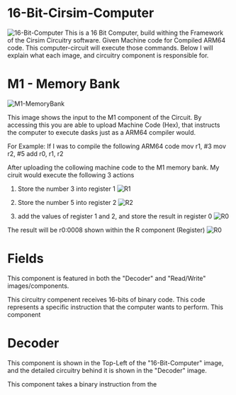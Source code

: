 # 16-Bit-Cirsim-Computer
![16-Bit-Computer](https://github.com/TheReedMiller/16-Bit-Cirsim-Computer/assets/174283892/d76dfa85-a093-4c33-b695-6e8722d19df8)
 This is a 16 Bit Computer, build withing the Framework of the Cirsim Circuitry software. Given Machine code for Compiled ARM64 code. This computer-circuit will execute those commands. Below I will explain what each image, and circuitry component is responsible for.

 # M1 - Memory Bank
 ![M1-MemoryBank](https://github.com/TheReedMiller/16-Bit-Cirsim-Computer/assets/174283892/52ce8ca0-9474-4dc6-80a9-d30c7d72fd2e)
 
 This image shows the input to the M1 component of the Circuit. By accessing this you are able to upload Machine Code (Hex), that instructs the computer to execute dasks just as a ARM64 compiler would.

 For Example:
 If I was to compile the following ARM64 code
     mov r1, #3
     mov r2, #5
     add r0, r1, r2
     
After uploading the collowing machine code to the M1 memory bank. My ciruit would execute the following 3 actions
1) Store the number 3 into register 1
![R1](https://github.com/TheReedMiller/16-Bit-Cirsim-Computer/assets/174283892/d36b0a0b-e796-4253-b16b-1c79e74005aa)

2) Store the number 5 into register 2
![R2](https://github.com/TheReedMiller/16-Bit-Cirsim-Computer/assets/174283892/d025557a-570e-4a62-a9c7-c09c5ce0a9f3)

3) add the values of register 1 and 2, and store the result in register 0
![R0](https://github.com/TheReedMiller/16-Bit-Cirsim-Computer/assets/174283892/4ceccc2f-de6b-4441-8eb7-a891e3db0019)

The result will be r0:0008 shown within the R component (Register)
![R0](https://github.com/TheReedMiller/16-Bit-Cirsim-Computer/assets/174283892/a9b18c30-3041-4d8c-b6da-390b7f3ea8c1)

# Fields
This component is featured in both the "Decoder" and "Read/Write" images/components. 

This circuitry compenent receives 16-bits of binary code. This code represents a specific instruction that the computer wants to perform. This component

# Decoder

This component is shown in the Top-Left of the "16-Bit-Computer" image, and the detailed circuitry behind it is shown in the "Decoder" image.

This component takes a binary instruction from the
    
